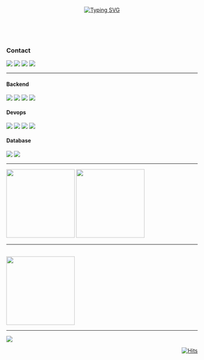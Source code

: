 <div align="center">
<br><br><br>

[![Typing SVG](https://readme-typing-svg.herokuapp.com?font=Oleo+Script&color=EA5413&size=35&pause=1000&center=true&vCenter=true&width=404&height=53&lines=%E3%80%80%E3%80%80Hi+there%2C+I'm+JunHyung.+%E3%80%80%E3%80%80)](https://git.io/typing-svg)

<br><br><br>

</div>

<div align="left">
     <h3>Contact</h3>
     <span>
          <a href="mailto:kingjh1125@gmail.com" target="_blank"><img src="https://img.shields.io/badge/GMAIL-EA4335?logo=Gmail&logoColor=white"/></a>
          <a href="https://www.linkedin.com/in/junhyung-son" target="_blank"><img src="https://img.shields.io/badge/LINKEDIN-0A66C2?logo=Linkedin&logoColor=white"/></a>
          <a href="https://publish.obsidian.md/sonjh919" target="_blank"><img src="https://img.shields.io/badge/-TECHBLOG-EA4335?logo=Blog&logoColor=white&link=https://publish.obsidian.md/sonjh919"/></a>
          <a href="https://docs.google.com/document/d/e/2PACX-1vTXNC_ze6iVFi4_fhG4JtNtGaQS2gXRW8S5B4muVOMKx4wliZHers3_VOZjvHO4EycGj9G3qNw0EAfF/pub">
               <img src="https://img.shields.io/badge/RESUME-%231976D2.svg?logo=googledocs&logoColor=white&link=https://docs.google.com/document/d/e/2PACX-1vTXNC_ze6iVFi4_fhG4JtNtGaQS2gXRW8S5B4muVOMKx4wliZHers3_VOZjvHO4EycGj9G3qNw0EAfF/pub"/>
          </a>
     </span>
</div>
<hr>
<div>
  <h4>Backend</h4>
     <p>
          <img src="https://img.shields.io/badge/java-%23ED8B00.svg?style=for-the-badge&logo=openjdk&logoColor=white)"/>
<!--           <img src="https://img.shields.io/badge/python-3670A0?style=for-the-badge&logo=python&logoColor=ffdd54"/> -->
          <img src="https://img.shields.io/badge/spring-%236DB33F.svg?style=for-the-badge&logo=spring&logoColor=white"/>
          <img src="https://img.shields.io/badge/Hibernate-59666C?style=for-the-badge&logo=Hibernate&logoColor=white"/>
          <img src="https://img.shields.io/badge/-ElasticSearch-005571?style=for-the-badge&logo=elasticsearch&logoColor=white"/>
     </p>
  <h4>Devops</h4>
      <p>
          <img src="https://img.shields.io/badge/docker-%230db7ed.svg?style=for-the-badge&logo=docker&logoColor=white"/>
          <img src="https://img.shields.io/badge/AWS-%23FF9900.svg?style=for-the-badge&logo=amazon-aws&logoColor=white"/>
          <img src="https://img.shields.io/badge/prometheus-E6522C.svg?style=for-the-badge&logo=prometheus&logoColor=white"/>
          <img src="https://img.shields.io/badge/Grafana-F46800.svg?style=for-the-badge&logo=/Grafana&logoColor=white"/>
     </p>
  <h4>Database</h4>
      <p>
        <img src="https://img.shields.io/badge/redis-%23DD0031.svg?style=for-the-badge&logo=redis&logoColor=white"/>
          <img src="https://img.shields.io/badge/mysql-4479A1.svg?style=for-the-badge&logo=mysql&logoColor=white"/>
      </p>
</div>
<hr>
<div>
       <img height="180em" src ="https://github-readme-stats-three-lake-71.vercel.app/api?username=sonjh919&show_icons=true&hide_border=true&theme=github_dark">
       <img height="180em" src="https://github-readme-stats-three-lake-71.vercel.app/api/top-langs/?username=sonjh919&hide_border=true&layout=compact&theme=github_dark">  
</div>
<hr>
<br>
<div>
     <img height="180em" src="http://mazassumnida.wtf/api/v2/generate_badge?boj=kingjh1125">
</div>

<!--
  <a target="_blank" rel="noreferrer noopener" href="https://solved.ac/profile/kingjh1125">
    <img height="180em" src="http://mazassumnida.wtf/api/v2/generate_badge?boj=kingjh1125">
    <img height="180em" src="http://mazandi.herokuapp.com/api?handle=kingjh1125&theme=dark">
  </a>
-->
<!--[![Harlok's WakaTime stats](https://github-readme-stats.vercel.app/api/wakatime?username=sonjh)](https://github.com/anuraghazra/github-readme-stats)-->
<!--![Top Langs](https://github-readme-stats.vercel.app/api/top-langs/?username=anuraghazra&layout=compact)-->
<!--[![Solved.ac프로필](http://mazassumnida.wtf/api/v2/generate_badge?boj=kingjh1125)](https://solved.ac/kingjh1125)-->
<hr>
<div>
     <a href="https://github.com/devxb/gitanimals">
          <img src="https://render.gitanimals.org/farms/sonjh919"/>
     </a>
</div>

<div align="right">
  
  [![Hits](https://hits.seeyoufarm.com/api/count/incr/badge.svg?url=https%3A%2F%2Fgithub.com%2Fsonjh919&count_bg=%2379C83D&title_bg=%23555555&icon=&icon_color=%23E7E7E7&title=hits&edge_flat=false)](https://hits.seeyoufarm.com)
  
</div>



